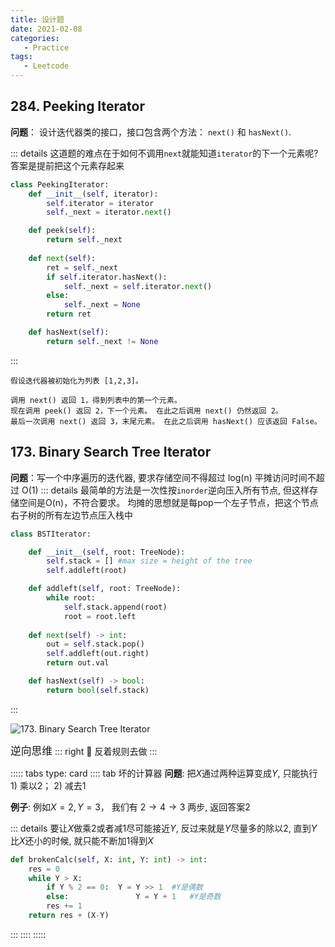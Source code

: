```yaml
---
title: 设计题
date: 2021-02-08
categories:
   - Practice
tags:
   - Leetcode
---
```



## 284. Peeking Iterator

__问题__： 设计迭代器类的接口，接口包含两个方法： `next()` 和 `hasNext()`. 

::: details
这道题的难点在于如何不调用`next`就能知道`iterator`的下一个元素呢? 答案是提前把这个元素存起来

```python
class PeekingIterator:
    def __init__(self, iterator):
        self.iterator = iterator
        self._next = iterator.next()

    def peek(self):
        return self._next
        
    def next(self):
        ret = self._next
        if self.iterator.hasNext():
            self._next = self.iterator.next()
        else:
            self._next = None
        return ret

    def hasNext(self):
        return self._next != None
```
:::

```
假设迭代器被初始化为列表 [1,2,3]。

调用 next() 返回 1，得到列表中的第一个元素。
现在调用 peek() 返回 2，下一个元素。 在此之后调用 next() 仍然返回 2。
最后一次调用 next() 返回 3，末尾元素。 在此之后调用 hasNext() 应该返回 False。
```


## 173. Binary Search Tree Iterator
**问题**：写一个中序遍历的迭代器, 要求存储空间不得超过 log(n) 平摊访问时间不超过 O(1)
::: details
最简单的方法是一次性按`inorder`逆向压入所有节点, 但这样存储空间是O(n)，不符合要求。 均摊的思想就是每pop一个左子节点，把这个节点右子树的所有左边节点压入栈中
```python                            
class BSTIterator:

    def __init__(self, root: TreeNode):
        self.stack = [] #max size = height of the tree
        self.addleft(root)

    def addleft(self, root: TreeNode):
        while root:
            self.stack.append(root)
            root = root.left
        
    def next(self) -> int:
        out = self.stack.pop()
        self.addleft(out.right)
        return out.val

    def hasNext(self) -> bool:
        return bool(self.stack)
```
:::

![173. Binary Search Tree Iterator](~@assets/lc-173.png#center)


<big>逆向思维</big>
::: right
📝 反着规则去做
:::

::::: tabs type: card
:::: tab 坏的计算器
**问题**: 把$X$通过两种运算变成$Y$, 只能执行 1) 乘以2； 2) 减去1

__例子__: 例如$X = 2, Y = 3$， 我们有 $2 \rightarrow 4 \rightarrow 3$ 两步, 返回答案$2$

::: details
要让$X$做乘2或者减1尽可能接近$Y$, 反过来就是$Y$尽量多的除以2, 直到$Y$比$X$还小的时候, 就只能不断加1得到$X$
```python
def brokenCalc(self, X: int, Y: int) -> int:
    res = 0
    while Y > X:
        if Y % 2 == 0:  Y = Y >> 1  #Y是偶数
        else:               Y = Y + 1   #Y是奇数
        res += 1
    return res + (X-Y)
```
:::
::::
:::::